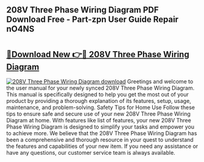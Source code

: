 ## 208V Three Phase Wiring Diagram PDF Download Free - Part-zpn User Guide Repair nO4NS

# <h2><a href="http://dflmqtv.blite.top/?on=208V+Three+Phase+Wiring+Diagram">🔗Download New 👉🔴 208V Three Phase Wiring Diagram</a></h2>

[![208V Three Phase Wiring Diagram download](https://i.imgur.com/lujVjoI.png)](http://dflmqtv.blite.top/?on=208V+Three+Phase+Wiring+Diagram)
Greetings and welcome to the user manual for your newly synced 208V Three Phase Wiring Diagram. This manual is specifically designed to help you get the most out of your product by providing a thorough explanation of its features, setup, usage, maintenance, and problem-solving. Safety Tips for Home Use Follow these tips to ensure safe and secure use of your new 208V Three Phase Wiring Diagram at home. With features like list of features, your new 208V Three Phase Wiring Diagram is designed to simplify your tasks and empower you to achieve more. We believe that the 208V Three Phase Wiring Diagram has been a comprehensive and thorough resource in your quest to understand the features and capabilities of your new item. If you need any assistance or have any questions, our customer service team is always available.
